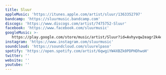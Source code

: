 ```yaml
---
title: Sluur
appleMusic: 'https://itunes.apple.com/artist/sluur/1363352797'
bandcamp: 'https://sluurmusic.bandcamp.com'
discogs: 'https://www.discogs.com/artist/7475752-Sluur'
facebook: 'https://www.facebook.com/sluurmusic'
googleMusic: >-
   https://play.google.com/store/music/artist/Sluur?id=Avhyvqw2eagr2k4ehlkmbri73la
instagram: 'https://www.instagram.com/sluurmusic'
soundcloud: 'https://soundcloud.com/sluurelpaso'
spotify: 'https://open.spotify.com/artist/6qwgiYW4XBZk0PDPHDhwoH'
twitter: ''
website: ''
youtube: ''
---
```

